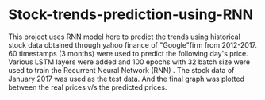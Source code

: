 # Stock-trends-prediction-using-RNN
This project uses RNN model here to predict the trends using historical stock data obtained through yahoo finance of "Google"firm from 2012-2017. 60 timestamps (3 months) were used to predict the following day's price. Various LSTM layers were added and 100 epochs with 32 batch size were used to train the Recurrent Neural Network (RNN) . The stock data of January 2017 was used as the test data. And the final graph was plotted between the real prices v/s the predicted prices.
